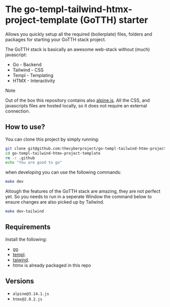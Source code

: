 # The go-templ-tailwind-htmx-project-template (GoTTH) starter

Allows you quickly setup all the required (boilerplate) files, folders and packages for starting your GoTTH stack project. 

The GoTTH stack is basically an awesome web-stack without (much) javascript:

- Go - Backend
- Tailwind - CSS
- Templ - Templating
- HTMX - Interactivity


> [!NOTE]  
>Out of the box this repository contains also [alpine.js](https://alpinejs.dev/).
>All the CSS, and javascripts files are hosted locally, so it does not require an external connection. 


## How to use?

You can clone this project by simply running:
```bash 
git clone git@github.com:thecyberproject/go-templ-tailwind-htmx-project-template.git
cd go-templ-tailwind-htmx-project-template
rm -r .github
echo "You are good to go"
```

when developing you can use the following commands:

```bash 
make dev
```
Altough the features of the GoTTH stack are amazing, they are not perfect yet. So you needs to run in a seperate Window the command below to ensure changes are also picked up by Tailwind.

```bash
make dev-tailwind
```

## Requirements 

Install the following:

- [go](https://go.dev)
- [templ](https://templ.guide/).
- [taiwind](https://tailwindcss.com/).
- htmx is already packaged in this repo

## Versions

- `alpine@3.14.1.js`
- `htmx@2.0.2.js` 